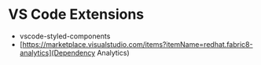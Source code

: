 # VS Code Extensions

* vscode-styled-components
* [https://marketplace.visualstudio.com/items?itemName=redhat.fabric8-analytics](Dependency Analytics)
